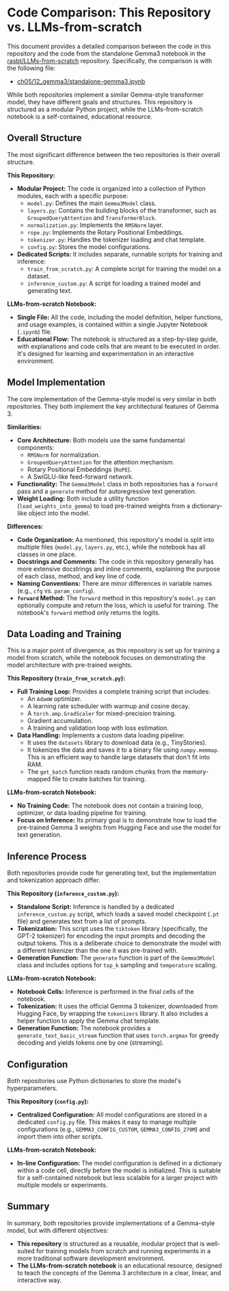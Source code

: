 # Code Comparison: This Repository vs. LLMs-from-scratch

This document provides a detailed comparison between the code in this repository and the code from the standalone Gemma3 notebook in the [rasbt/LLMs-from-scratch](https://github.com/rasbt/LLMs-from-scratch) repository. Specifically, the comparison is with the following file:

- [ch05/12_gemma3/standalone-gemma3.ipynb](https://github.com/rasbt/LLMs-from-scratch/blob/main/ch05/12_gemma3/standalone-gemma3.ipynb)

While both repositories implement a similar Gemma-style transformer model, they have different goals and structures. This repository is structured as a modular Python project, while the LLMs-from-scratch notebook is a self-contained, educational resource.

## Overall Structure

The most significant difference between the two repositories is their overall structure.

**This Repository:**
- **Modular Project:** The code is organized into a collection of Python modules, each with a specific purpose:
    - `model.py`: Defines the main `Gemma3Model` class.
    - `layers.py`: Contains the building blocks of the transformer, such as `GroupedQueryAttention` and `TransformerBlock`.
    - `normalization.py`: Implements the `RMSNorm` layer.
    - `rope.py`: Implements the Rotary Positional Embeddings.
    - `tokenizer.py`: Handles the tokenizer loading and chat template.
    - `config.py`: Stores the model configurations.
- **Dedicated Scripts:** It includes separate, runnable scripts for training and inference:
    - `train_from_scratch.py`: A complete script for training the model on a dataset.
    - `inference_custom.py`: A script for loading a trained model and generating text.

**LLMs-from-scratch Notebook:**
- **Single File:** All the code, including the model definition, helper functions, and usage examples, is contained within a single Jupyter Notebook (`.ipynb`) file.
- **Educational Flow:** The notebook is structured as a step-by-step guide, with explanations and code cells that are meant to be executed in order. It's designed for learning and experimentation in an interactive environment.

## Model Implementation

The core implementation of the Gemma-style model is very similar in both repositories. They both implement the key architectural features of Gemma 3.

**Similarities:**
- **Core Architecture:** Both models use the same fundamental components:
    - `RMSNorm` for normalization.
    - `GroupedQueryAttention` for the attention mechanism.
    - Rotary Positional Embeddings (`RoPE`).
    - A SwiGLU-like feed-forward network.
- **Functionality:** The `Gemma3Model` class in both repositories has a `forward` pass and a `generate` method for autoregressive text generation.
- **Weight Loading:** Both include a utility function (`load_weights_into_gemma`) to load pre-trained weights from a dictionary-like object into the model.

**Differences:**
- **Code Organization:** As mentioned, this repository's model is split into multiple files (`model.py`, `layers.py`, etc.), while the notebook has all classes in one place.
- **Docstrings and Comments:** The code in this repository generally has more extensive docstrings and inline comments, explaining the purpose of each class, method, and key line of code.
- **Naming Conventions:** There are minor differences in variable names (e.g., `cfg` vs. `param_config`).
- **`forward` Method:** The `forward` method in this repository's `model.py` can optionally compute and return the loss, which is useful for training. The notebook's `forward` method only returns the logits.

## Data Loading and Training

This is a major point of divergence, as this repository is set up for training a model from scratch, while the notebook focuses on demonstrating the model architecture with pre-trained weights.

**This Repository (`train_from_scratch.py`):**
- **Full Training Loop:** Provides a complete training script that includes:
    - An `AdamW` optimizer.
    - A learning rate scheduler with warmup and cosine decay.
    - A `torch.amp.GradScaler` for mixed-precision training.
    - Gradient accumulation.
    - A training and validation loop with loss estimation.
- **Data Handling:** Implements a custom data loading pipeline:
    - It uses the `datasets` library to download data (e.g., TinyStories).
    - It tokenizes the data and saves it to a binary file using `numpy.memmap`. This is an efficient way to handle large datasets that don't fit into RAM.
    - The `get_batch` function reads random chunks from the memory-mapped file to create batches for training.

**LLMs-from-scratch Notebook:**
- **No Training Code:** The notebook does not contain a training loop, optimizer, or data loading pipeline for training.
- **Focus on Inference:** Its primary goal is to demonstrate how to load the pre-trained Gemma 3 weights from Hugging Face and use the model for text generation.

## Inference Process

Both repositories provide code for generating text, but the implementation and tokenization approach differ.

**This Repository (`inference_custom.py`):**
- **Standalone Script:** Inference is handled by a dedicated `inference_custom.py` script, which loads a saved model checkpoint (`.pt` file) and generates text from a list of prompts.
- **Tokenization:** This script uses the `tiktoken` library (specifically, the GPT-2 tokenizer) for encoding the input prompts and decoding the output tokens. This is a deliberate choice to demonstrate the model with a different tokenizer than the one it was pre-trained with.
- **Generation Function:** The `generate` function is part of the `Gemma3Model` class and includes options for `top_k` sampling and `temperature` scaling.

**LLMs-from-scratch Notebook:**
- **Notebook Cells:** Inference is performed in the final cells of the notebook.
- **Tokenization:** It uses the official Gemma 3 tokenizer, downloaded from Hugging Face, by wrapping the `tokenizers` library. It also includes a helper function to apply the Gemma chat template.
- **Generation Function:** The notebook provides a `generate_text_basic_stream` function that uses `torch.argmax` for greedy decoding and yields tokens one by one (streaming).

## Configuration

Both repositories use Python dictionaries to store the model's hyperparameters.

**This Repository (`config.py`):**
- **Centralized Configuration:** All model configurations are stored in a dedicated `config.py` file. This makes it easy to manage multiple configurations (e.g., `GEMMA3_CONFIG_CUSTOM`, `GEMMA3_CONFIG_270M`) and import them into other scripts.

**LLMs-from-scratch Notebook:**
- **In-line Configuration:** The model configuration is defined in a dictionary within a code cell, directly before the model is initialized. This is suitable for a self-contained notebook but less scalable for a larger project with multiple models or experiments.

## Summary

In summary, both repositories provide implementations of a Gemma-style model, but with different objectives:

- **This repository** is structured as a reusable, modular project that is well-suited for training models from scratch and running experiments in a more traditional software development environment.
- **The LLMs-from-scratch notebook** is an educational resource, designed to teach the concepts of the Gemma 3 architecture in a clear, linear, and interactive way.
